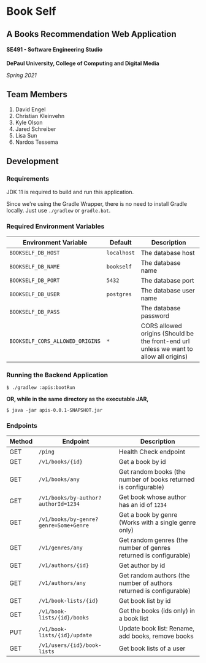 # Book Self
## A Books Recommendation Web Application

#### SE491 - Software Engineering Studio
**DePaul University, College of Computing and Digital Media**

*Spring 2021*

## Team Members
1. David Engel
2. Christian Kleinvehn
3. Kyle Olson
4. Jared Schreiber
5. Lisa Sun
6. Nardos Tessema

## Development
### Requirements
JDK 11 is required to build and run this application.

Since we're using the Gradle Wrapper, there is no need to install Gradle locally. Just use `./gradlew` or `gradle.bat`.

### Required Environment Variables
Environment Variable | Default | Description
-------------------- | ------- | -----------
`BOOKSELF_DB_HOST` | `localhost` | The database host
`BOOKSELF_DB_NAME` | `bookself` | The database name
`BOOKSELF_DB_PORT` | `5432` | The database port
`BOOKSELF_DB_USER` | `postgres` | The database user name
`BOOKSELF_DB_PASS` |  | The database password
`BOOKSELF_CORS_ALLOWED_ORIGINS` | `*` | CORS allowed origins (Should be the front-end url unless we want to allow all origins)

### Running the Backend Application
`$ ./gradlew :apis:bootRun`

__OR, while in the same directory as the executable JAR,__

`$ java -jar apis-0.0.1-SNAPSHOT.jar`

### Endpoints

Method | Endpoint | Description
------ | -------- | -----------
GET | `/ping` | Health Check endpoint
GET | `/v1/books/{id}` | Get a book by id
GET | `/v1/books/any` | Get random books (the number of books returned is configurable)
GET | `/v1/books/by-author?authorId=1234` | Get book whose author has an id of `1234`
GET | `/v1/books/by-genre?genre=Some+Genre` | Get a book by genre (Works with a single genre only)
GET | `/v1/genres/any` | Get random genres (the number of genres returned is configurable)
GET | `/v1/authors/{id}` | Get author by id
GET | `/v1/authors/any` | Get random authors (the number of authors returned is configurable)
GET | `/v1/book-lists/{id}` | Get book list by id
GET | `/v1/book-lists/{id}/books` | Get the books (ids only) in a book list
PUT | `/v1/book-lists/{id}/update` | Update book list: Rename, add books, remove books
GET | `/v1/users/{id}/book-lists` | Get book lists of a user

